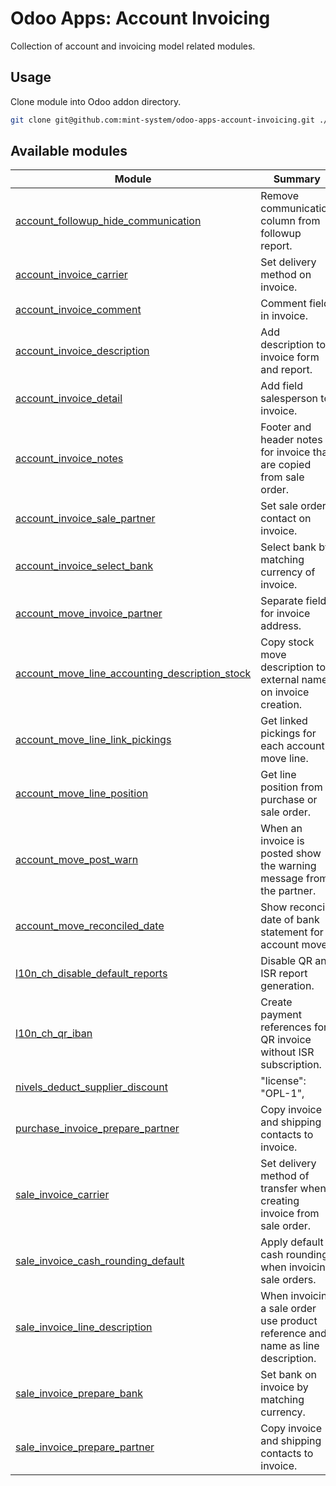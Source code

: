 # Odoo Apps: Account Invoicing

Collection of account and invoicing model related modules.

## Usage

Clone module into Odoo addon directory.

```bash
git clone git@github.com:mint-system/odoo-apps-account-invoicing.git ./addons/account_invoicing
```

## Available modules

| Module | Summary |
| --- | --- |
| [account_followup_hide_communication](account_followup_hide_communication) |         Remove communication column from followup report. |
| [account_invoice_carrier](account_invoice_carrier) |         Set delivery method on invoice. |
| [account_invoice_comment](account_invoice_comment) |         Comment field in invoice. |
| [account_invoice_description](account_invoice_description) |         Add description to invoice form and report. |
| [account_invoice_detail](account_invoice_detail) |         Add field salesperson to invoice. |
| [account_invoice_notes](account_invoice_notes) |         Footer and header notes for invoice that are copied from sale order. |
| [account_invoice_sale_partner](account_invoice_sale_partner) |         Set sale order contact on invoice. |
| [account_invoice_select_bank](account_invoice_select_bank) |         Select bank by matching currency of invoice. |
| [account_move_invoice_partner](account_move_invoice_partner) |         Separate field for invoice address. |
| [account_move_line_accounting_description_stock](account_move_line_accounting_description_stock) |         Copy stock move description to external name on invoice creation. |
| [account_move_line_link_pickings](account_move_line_link_pickings) |         Get linked pickings for each account move line. |
| [account_move_line_position](account_move_line_position) |         Get line position from purchase or sale order. |
| [account_move_post_warn](account_move_post_warn) |         When an invoice is posted show the warning message from the partner. |
| [account_move_reconciled_date](account_move_reconciled_date) |         Show reconcile date of bank statement for account move. |
| [l10n_ch_disable_default_reports](l10n_ch_disable_default_reports) |         Disable QR and ISR report generation. |
| [l10n_ch_qr_iban](l10n_ch_qr_iban) |         Create payment references for QR invoice without ISR subscription. |
| [nivels_deduct_supplier_discount](nivels_deduct_supplier_discount) |     "license": "OPL-1", |
| [purchase_invoice_prepare_partner](purchase_invoice_prepare_partner) |         Copy invoice and shipping contacts to invoice. |
| [sale_invoice_carrier](sale_invoice_carrier) |         Set delivery method of transfer when creating invoice from sale order. |
| [sale_invoice_cash_rounding_default](sale_invoice_cash_rounding_default) |         Apply default cash rounding when invoicing sale orders. |
| [sale_invoice_line_description](sale_invoice_line_description) |         When invoicing a sale order use product reference and name as line description. |
| [sale_invoice_prepare_bank](sale_invoice_prepare_bank) |         Set bank on invoice by matching currency. |
| [sale_invoice_prepare_partner](sale_invoice_prepare_partner) |         Copy invoice and shipping contacts to invoice. |
